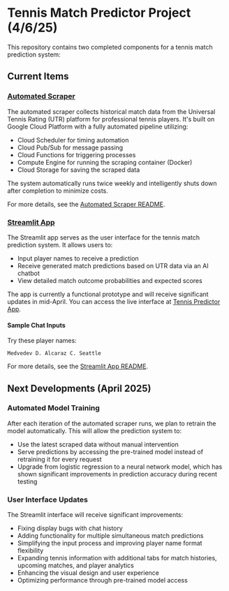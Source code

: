 # Tennis Match Predictor Project (4/6/25)

This repository contains two completed components for a tennis match prediction system:

## Current Items

### [Automated Scraper](https://github.com/dom-schulz/utr-tennis-match-predictor/tree/main/automated-utr-scraper)

The automated scraper collects historical match data from the Universal Tennis Rating (UTR) platform for professional tennis players. It's built on Google Cloud Platform with a fully automated pipeline utilizing:

- Cloud Scheduler for timing automation
- Cloud Pub/Sub for message passing
- Cloud Functions for triggering processes
- Compute Engine for running the scraping container (Docker)
- Cloud Storage for saving the scraped data

The system automatically runs twice weekly and intelligently shuts down after completion to minimize costs.

For more details, see the [Automated Scraper README](https://github.com/dom-schulz/utr-tennis-match-predictor/blob/main/automated-utr-scraper/README.md). 


### [Streamlit App](https://github.com/dom-schulz/utr-tennis-match-predictor/tree/main/user-interface)

The Streamlit app serves as the user interface for the tennis match prediction system. It allows users to:

- Input player names to receive a prediction
- Receive generated match predictions based on UTR data via an AI chatbot
- View detailed match outcome probabilities and expected scores

The app is currently a functional prototype and will receive significant updates in mid-April. You can access the live interface at [Tennis Predictor App](https://utr-tennis-match-predictor.streamlit.app/).

#### Sample Chat Inputs
Try these player names:
```
Medvedev D. Alcaraz C. Seattle
```

For more details, see the [Streamlit App README](https://github.com/dom-schulz/utr-tennis-match-predictor/blob/main/user-interface/README.md).


## Next Developments (April 2025)

### Automated Model Training

After each iteration of the automated scraper runs, we plan to retrain the model automatically. This will allow the prediction system to:

- Use the latest scraped data without manual intervention
- Serve predictions by accessing the pre-trained model instead of retraining it for every request
- Upgrade from logistic regression to a neural network model, which has shown significant improvements in prediction accuracy during recent testing

### User Interface Updates

The Streamlit interface will receive significant improvements:

- Fixing display bugs with chat history
- Adding functionality for multiple simultaneous match predictions
- Simplifying the input process and improving player name format flexibility
- Expanding tennis information with additional tabs for match histories, upcoming matches, and player analytics
- Enhancing the visual design and user experience
- Optimizing performance through pre-trained model access 
